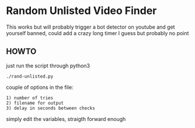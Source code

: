 # Random Unlisted Video Finder

This works but will probably trigger a bot detector on youtube and get yourself banned, could add a crazy long timer I guess but probably no point

## HOWTO

just run the script through python3

`./rand-unlisted.py`

couple of options in the file:

	1) number of tries
	2) filename for output
	3) delay in seconds between checks

simply edit the variables, straigth forward enough
